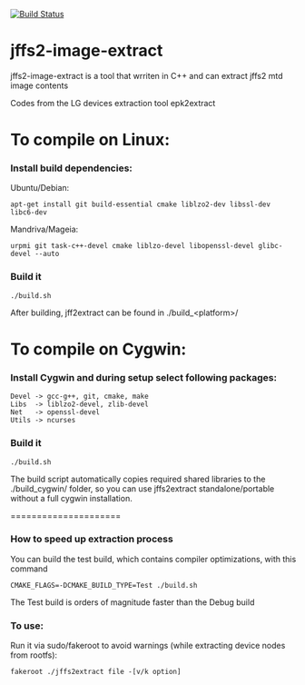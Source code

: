[![Build Status](https://travis-ci.org/openlgtv/epk2extract.svg?branch=master)](https://travis-ci.org/openlgtv/epk2extract)

jffs2-image-extract
===========


jffs2-image-extract is a tool that wrriten in C++ and can extract jffs2 mtd image contents

Codes from the LG devices extraction tool epk2extract


To compile on Linux:
===========================================

### Install build dependencies:
Ubuntu/Debian:
```shell
apt-get install git build-essential cmake liblzo2-dev libssl-dev libc6-dev
```
Mandriva/Mageia:
```shell
urpmi git task-c++-devel cmake liblzo-devel libopenssl-devel glibc-devel --auto
```

### Build it
```shell
./build.sh
```

After building, jff2extract can be found in ./build_\<platform\>/ 


To compile on Cygwin:
=====================

### Install Cygwin and during setup select following packages:

    Devel -> gcc-g++, git, cmake, make
    Libs  -> liblzo2-devel, zlib-devel
    Net   -> openssl-devel
    Utils -> ncurses

### Build it
```shell
./build.sh
```

The build script automatically copies required shared libraries to the ./build_cygwin/ folder, so you can use jffs2extract standalone/portable without a full cygwin installation.


=====================
### How to speed up extraction process
You can build the test build, which contains compiler optimizations, with this command
```shell
CMAKE_FLAGS=-DCMAKE_BUILD_TYPE=Test ./build.sh
```
The Test build is orders of magnitude faster than the Debug build

### To use:

Run it via sudo/fakeroot to avoid warnings (while extracting device nodes from rootfs):

    fakeroot ./jffs2extract file -[v/k option]

